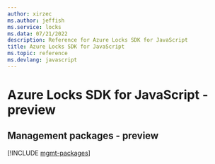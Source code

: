 ```yaml
---
author: xirzec
ms.author: jeffish
ms.service: locks
ms.data: 07/21/2022
description: Reference for Azure Locks SDK for JavaScript
title: Azure Locks SDK for JavaScript
ms.topic: reference
ms.devlang: javascript
---
```

# Azure Locks SDK for JavaScript - preview

## Management packages - preview
[!INCLUDE [mgmt-packages](locks-mgmt-index.md)]